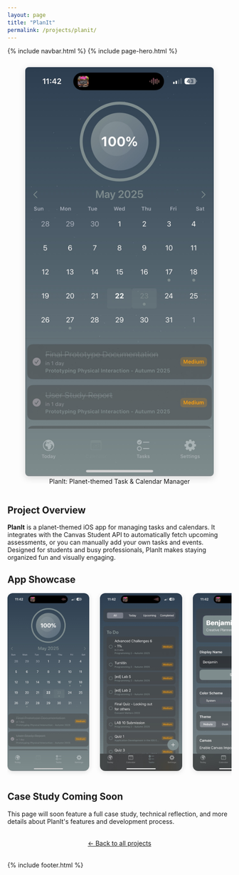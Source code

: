 ```yaml
---
layout: page
title: "PlanIt"
permalink: /projects/planit/
---
```


{% include navbar.html %}
{% include page-hero.html %}
<div class="page-content-container">
  <div class="project-detail">
    <div class="details">
      <div style="display:flex;flex-wrap:wrap;gap:2rem;align-items:center;justify-content:center;">
        <figure style="flex:1;min-width:250px;text-align:center;">
          <img src="/assets/images/PlanIt1.png" alt="PlanIt iOS App Screenshot 1" style="max-width:100%;border-radius:8px;box-shadow:0 4px 16px rgba(0,0,0,0.15);"/>
          <figcaption>PlanIt: Planet-themed Task & Calendar Manager</figcaption>
        </figure>
      </div>
      <h2>Project Overview</h2>
      <p><strong>PlanIt</strong> is a planet-themed iOS app for managing tasks and calendars. It integrates with the Canvas Student API to automatically fetch upcoming assessments, or you can manually add your own tasks and events. Designed for students and busy professionals, PlanIt makes staying organized fun and visually engaging.</p>
      <h2>App Showcase</h2>
      <div class="planit-carousel" style="display:flex;gap:1.5rem;overflow-x:auto;padding-bottom:1rem;scroll-snap-type:x mandatory;">
        <img src="/assets/images/PlanIt1.png" alt="PlanIt Screenshot 1" style="height:400px;max-width:250px;object-fit:contain;border-radius:12px;box-shadow:0 2px 12px rgba(0,0,0,0.12);scroll-snap-align:center;"/>
        <img src="/assets/images/PlanIt2.png" alt="PlanIt Screenshot 2" style="height:400px;max-width:250px;object-fit:contain;border-radius:12px;box-shadow:0 2px 12px rgba(0,0,0,0.12);scroll-snap-align:center;"/>
        <img src="/assets/images/PlanIt3.png" alt="PlanIt Screenshot 3" style="height:400px;max-width:250px;object-fit:contain;border-radius:12px;box-shadow:0 2px 12px rgba(0,0,0,0.12);scroll-snap-align:center;"/>
        <img src="/assets/images/PlanIt4.png" alt="PlanIt Screenshot 4" style="height:400px;max-width:250px;object-fit:contain;border-radius:12px;box-shadow:0 2px 12px rgba(0,0,0,0.12);scroll-snap-align:center;"/>
      </div>
      <h2>Case Study Coming Soon</h2>
      <p>This page will soon feature a full case study, technical reflection, and more details about PlanIt's features and development process.</p>
      <div style="text-align:center;margin:2rem 0;">
        <a href="/projects/" class="btn">← Back to all projects</a>
      </div>
    </div>
  </div>
</div>

<script src="{{ '/assets/js/nav-scroll.js' | relative_url }}" defer></script>
<script src="{{ '/assets/js/scroll-reveal.js' | relative_url }}" defer></script>
<script src="{{ '/assets/js/dark-mode.js' | relative_url }}" defer></script>

{% include footer.html %} 